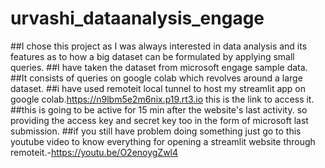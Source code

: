 # urvashi_dataanalysis_engage
##I chose this project as I was always interested in data analysis and its features as to how a big dataset can be formulated by applying small queries.
##I have taken the dataset from microsoft engage sample data.
##It consists of queries on google colab which revolves around a large dataset.
##i have used remoteit local tunnel to host my streamlit app on google colab.https://n9lbm5e2m6nix.p19.rt3.io this is the link to access it.
##this is going to be active for 15 min after the website's last activity. so providing the access key and secret key too in the form of microsoft last submission.
##if you still have problem doing something just go to this youtube video to know everything for opening a streamlit website through remoteit.-https://youtu.be/O2enoygZwl4
